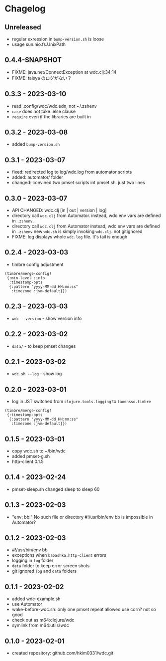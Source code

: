 # Chagelog

## Unreleased
- regular exression in `bump-version.sh` is loose
- usage sun.nio.fs.UnixPath


## 0.4.4-SNAPSHOT
- FIXME: java.net/ConnectException at wdc.clj:34:14
- FIXME: taisya のログがない？

## 0.3.3 - 2023-03-10
- read .config/wdc/wdc.edn, not ~/.zshenv
- `case` does not take :else clause
- `require` even if the libraries are built in

## 0.3.2 - 2023-03-08
- added `bump-version.sh`

## 0.3.1 - 2023-03-07
- fixed: redirected log to log/wdc.log from automator scripts
- added: automator/ folder
- changed: convined two pmset scripts int pmset.sh. just two lines

## 0.3.0 - 2023-03-07
- API CHANGED: wdc.clj [in | out | version | log]
- directory call `wdc.clj` from Automator.
  instead, wdc env vars are defined in `.zshenv`.
- directory call `wdc.clj` from Automator
  instead, wdc env vars are defined in `.zshenv`
  new `wdc.sh` is simply invoking `wdc.clj`. not gitignored
- FIXME: log displays whole `wdc.log` file. It's tail is enough

## 0.2.4 - 2023-03-03
- timbre config adjustment
```
(timbre/merge-config!
 {:min-level :info
  :timestamp-opts
  {:pattern "yyyy-MM-dd HH:mm:ss"
   :timezone :jvm-default}})
```
## 0.2.3 - 2023-03-03
- `wdc --version` - show version info

## 0.2.2 - 2023-03-02
- `data/` - to keep pmset changes

## 0.2.1 - 2023-03-02
- `wdc.sh --log` - show log

## 0.2.0 - 2023-03-01
- log in JST
  switched from `clojure.tools.logging` to `taoensso.timbre`
```
(timbre/merge-config!
 {:timestamp-opts
  {:pattern "yyyy-MM-dd HH:mm:ss"
   :timezone :jvm-default}})
```

## 0.1.5 - 2023-03-01
- copy wdc.sh to ~/bin/wdc
- added pmset-g.sh
- http-client 0.1.5

## 0.1.4 - 2023-02-24
- pmset-sleep.sh
  changed sleep to sleep 60

## 0.1.3 - 2023-02-03
- "env: bb:" No such file or directory
  #!/usr/bin/env bb is impossible in Automator?

## 0.1.2 - 2023-02-03
- #!/usr/bin/env bb
- exceptions when `babashka.http-client` errors
- logging in `log` folder
- `data` folder to keep error screen shots
- git ignored `log` and `data` folders

## 0.1.1 - 2023-02-02
- added wdc-example.sh
- use Automator
- wake-before-wdc.sh: only one pmset repeat allowed
  use corn? not so good
- check out as m64:clojure/wdc
- symlink from m64:utils/wdc

## 0.1.0 - 2023-02-01
- created repository: github.com/hkim0331/wdc.git
